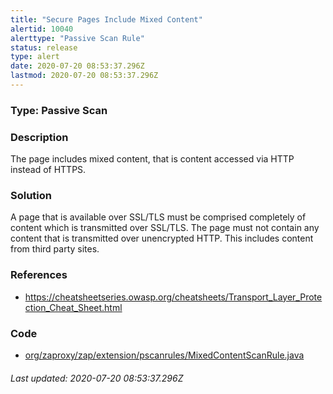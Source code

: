 ```yaml
---
title: "Secure Pages Include Mixed Content"
alertid: 10040
alerttype: "Passive Scan Rule"
status: release
type: alert
date: 2020-07-20 08:53:37.296Z
lastmod: 2020-07-20 08:53:37.296Z
---
```

### Type: Passive Scan

### Description
The page includes mixed content, that is content accessed via HTTP instead of HTTPS.

### Solution

A page that is available over SSL/TLS must be comprised completely of content which is transmitted over SSL/TLS.
The page must not contain any content that is transmitted over unencrypted HTTP.
 This includes content from third party sites.

### References

* https://cheatsheetseries.owasp.org/cheatsheets/Transport_Layer_Protection_Cheat_Sheet.html

### Code

 * [org/zaproxy/zap/extension/pscanrules/MixedContentScanRule.java](https://github.com/zaproxy/zap-extensions/blob/master/addOns/pscanrules/src/main/java/org/zaproxy/zap/extension/pscanrules/MixedContentScanRule.java)

###### Last updated: 2020-07-20 08:53:37.296Z
